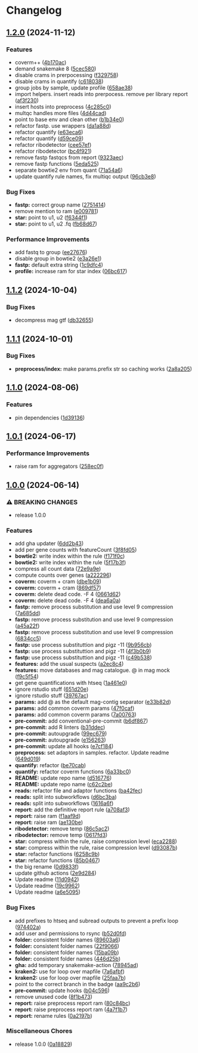 # Changelog

## [1.2.0](https://github.com/3d-omics/mt_quant/compare/v1.1.2...v1.2.0) (2024-11-12)


### Features

* coverm++ ([4b170ac](https://github.com/3d-omics/mt_quant/commit/4b170ac9d0053b08a2effae8666fde34cd78f7c1))
* demand snakemake 8 ([5cec580](https://github.com/3d-omics/mt_quant/commit/5cec58083427c5154cd995b8f0a0254d6d885238))
* disable crams in prerpocessing ([f329758](https://github.com/3d-omics/mt_quant/commit/f329758bd7520a1d1be4e2d9fbd6d1a168684256))
* disable crams in quantify ([c618038](https://github.com/3d-omics/mt_quant/commit/c61803828b8730bbdc8c4037293cfe104491f1bb))
* group jobs by sample, update profile ([658ae38](https://github.com/3d-omics/mt_quant/commit/658ae386e3a9859f650d8cc590419018e8eeea75))
* import helpers. insert reads into prerpocess. remove per library report ([af3f230](https://github.com/3d-omics/mt_quant/commit/af3f230292480d39c56b9250e60722686b6a9a9a))
* insert hosts into preprocess ([4c285c0](https://github.com/3d-omics/mt_quant/commit/4c285c0d51aa621273adb67d9c5a790511a9c6e2))
* multqc handles more files ([4d44cad](https://github.com/3d-omics/mt_quant/commit/4d44cad32c5260c2b055a10f575bbe99e8c45216))
* point to base env and clean other ([b1b34e0](https://github.com/3d-omics/mt_quant/commit/b1b34e07b33f9d414687428f94d17e6c2b9ccb50))
* refactor fastp. use wrappers ([da1a88d](https://github.com/3d-omics/mt_quant/commit/da1a88d286fb01ad024e802fbc8468eb367d442f))
* refactor quantify ([e63eca6](https://github.com/3d-omics/mt_quant/commit/e63eca681e4017f41b729bd615371e350479b1e8))
* refactor quantify ([d59ce09](https://github.com/3d-omics/mt_quant/commit/d59ce099c04918e617ab238f78d64a9730d54b3d))
* refactor ribodetector ([cee57ef](https://github.com/3d-omics/mt_quant/commit/cee57ef4f58868b568384cd736166091addb4605))
* refactor ribodetector ([bc4f921](https://github.com/3d-omics/mt_quant/commit/bc4f921f6f9333e3fa742a00136ad50432615dd8))
* remove fastp fastqcs from report ([9323aec](https://github.com/3d-omics/mt_quant/commit/9323aeca487543bcc2cd30f5700533a4fb3238a5))
* remove fastp functions ([5eda525](https://github.com/3d-omics/mt_quant/commit/5eda52533d23fe86beee81f0c58ea25aa70e7f42))
* separate bowtie2 env from quant ([71a54a6](https://github.com/3d-omics/mt_quant/commit/71a54a634636a2e72fea9759b5914d3b5c07e2e4))
* update quantify rule names, fix multiqc output ([96cb3e8](https://github.com/3d-omics/mt_quant/commit/96cb3e8436d9bacf88751e2cd5839787c7a7c6fc))


### Bug Fixes

* **fastp:** correct group name ([2751414](https://github.com/3d-omics/mt_quant/commit/2751414963620108d653dfddde90bd8461192346))
* remove mention to ram ([e009781](https://github.com/3d-omics/mt_quant/commit/e009781995dc198d4e910f86fcf13035cf406f0d))
* **star:** point to u1, u2 ([f6344f1](https://github.com/3d-omics/mt_quant/commit/f6344f13b8bd4e807fa340d72d50ae2ec2f9343b))
* **star:** point to u1, u2 .fq ([fb68d67](https://github.com/3d-omics/mt_quant/commit/fb68d676317fcd2056f95958cd5ef1fc1006d4c5))


### Performance Improvements

* add fastq to group ([ee27676](https://github.com/3d-omics/mt_quant/commit/ee27676af4c3d44f385eb37e1064f9aa12e684e6))
* disable group in bowtie2 ([e3a26e1](https://github.com/3d-omics/mt_quant/commit/e3a26e1cbb911b0921f015cd775284399e2d6e3e))
* **fastp:** default extra string ([1c9dfc4](https://github.com/3d-omics/mt_quant/commit/1c9dfc417a04b806c023c8f33664da457840be99))
* **profile:** increase ram for star index ([06bc617](https://github.com/3d-omics/mt_quant/commit/06bc617046a5c868ac8127649c7f0c8eff9cd176))

## [1.1.2](https://github.com/3d-omics/mt_quant/compare/v1.1.1...v1.1.2) (2024-10-04)


### Bug Fixes

* decompress mag gtf ([db32655](https://github.com/3d-omics/mt_quant/commit/db326551766029df7006b34f6637a85f4e3e868e))

## [1.1.1](https://github.com/3d-omics/mt_quant/compare/v1.1.0...v1.1.1) (2024-10-01)


### Bug Fixes

* **preprocess/index:** make params.prefix str so caching works ([2a8a205](https://github.com/3d-omics/mt_quant/commit/2a8a205bb9f506c0716ab954bee1e90db7e3056d))

## [1.1.0](https://github.com/3d-omics/mt_quant/compare/v1.0.1...v1.1.0) (2024-08-06)


### Features

* pin dependencies ([1d39136](https://github.com/3d-omics/mt_quant/commit/1d3913637838651520d2a5f7c69820ea1e017b10))

## [1.0.1](https://github.com/3d-omics/mt_quant/compare/v1.0.0...v1.0.1) (2024-06-17)


### Performance Improvements

* raise ram for aggregators ([258ec0f](https://github.com/3d-omics/mt_quant/commit/258ec0f5e3066ffa680247cf6766239f5c3e4116))

## [1.0.0](https://github.com/3d-omics/mt_quant/compare/0.0.1...v1.0.0) (2024-06-14)


### ⚠ BREAKING CHANGES

* release 1.0.0

### Features

* add gha updater ([6dd2b43](https://github.com/3d-omics/mt_quant/commit/6dd2b43bb7d3ed4bd4f3c8942bf8a1f1abc12c90))
* add per gene counts with featureCount ([3f8fd05](https://github.com/3d-omics/mt_quant/commit/3f8fd05688d09444ba8ec70d9a28739df4b7c1e2))
* **bowtie2:** write index within the rule ([f171f0c](https://github.com/3d-omics/mt_quant/commit/f171f0cfca075181830cc1d87de92e966ac85dd3))
* **bowtie2:** write index within the rule ([5f17b3f](https://github.com/3d-omics/mt_quant/commit/5f17b3f3ee87f20b56b7c88fb07e76fea4357f9b))
* compress all count data ([72e9a9e](https://github.com/3d-omics/mt_quant/commit/72e9a9e9c4579c9739fcad053962e3587012343d))
* compute counts over genes ([a222296](https://github.com/3d-omics/mt_quant/commit/a2222960e94e70a3e699e3e3f9de6a24163f1da2))
* **coverm:** coverm + cram ([dbe1b09](https://github.com/3d-omics/mt_quant/commit/dbe1b09b9f013bcc915bf41799b5e695faee5535))
* **coverm:** coverm + cram ([869df57](https://github.com/3d-omics/mt_quant/commit/869df5702d65fc699c8a4f7b5fdd9cab3f28907d))
* **coverm:** delete dead code. -F 4 ([0661d62](https://github.com/3d-omics/mt_quant/commit/0661d62ca53ea777f63668b00061f5215214f776))
* **coverm:** delete dead code. -F 4 ([dea6a0a](https://github.com/3d-omics/mt_quant/commit/dea6a0a98869d59f7135c5061b946ef292b755be))
* **fastp:** remove process substitution and use level 9 compression ([7a685dd](https://github.com/3d-omics/mt_quant/commit/7a685ddb0e79a52f2f852c109de832e4ca3b007a))
* **fastp:** remove process substitution and use level 9 compression ([a45a22f](https://github.com/3d-omics/mt_quant/commit/a45a22f5ca29fac1fb19203f097a1718f86bc0ab))
* **fastp:** remove process substitution and use level 9 compression ([6834cc5](https://github.com/3d-omics/mt_quant/commit/6834cc5c2797e27af0aa62244933f6b5cd564da7))
* **fastp:** use process substituttion and pigz -11 ([9b956cb](https://github.com/3d-omics/mt_quant/commit/9b956cbbc0fe7964c24d2c068513eba1ed48dccc))
* **fastp:** use process substituttion and pigz -11 ([4f3b0b9](https://github.com/3d-omics/mt_quant/commit/4f3b0b98f43eb8f81140ad9dad73eb127674531f))
* **fastp:** use process substituttion and pigz -11 ([c49b538](https://github.com/3d-omics/mt_quant/commit/c49b5384099557ee6d989f20ee3422cd66b3c34b))
* **features:** add the usual suspects ([a2ec8c4](https://github.com/3d-omics/mt_quant/commit/a2ec8c4b6b2a21c1bee50006423c4f38da300ec9))
* **features:** move databases and mag catalogue. @ in mag mock ([f9c5f54](https://github.com/3d-omics/mt_quant/commit/f9c5f549a8c34ed35de28db30de68ac8fd45eea1))
* get gene quantifications with htseq ([1a461e0](https://github.com/3d-omics/mt_quant/commit/1a461e0879f42ee95bb086f08c4f33554a80e29d))
* ignore rstudio stuff ([651d20e](https://github.com/3d-omics/mt_quant/commit/651d20edf85eb4ddfa3f83a84f90989558aa1a52))
* ignore rstudio stuff ([39767ac](https://github.com/3d-omics/mt_quant/commit/39767ac343d11158083f946f0353618ea14349d6))
* **params:** add @ as the default mag-contig separator ([e33b82d](https://github.com/3d-omics/mt_quant/commit/e33b82dd02fb62170fc202ec1721e9762209cb35))
* **params:** add common coverm params ([47f0caf](https://github.com/3d-omics/mt_quant/commit/47f0cafd143982239d511d35f9bbcd4f9e41e316))
* **params:** add common coverm params ([7a00763](https://github.com/3d-omics/mt_quant/commit/7a007635e6897a4f15d88215fa48426cc8bde8a0))
* **pre-commit:** add conventional-pre-commit ([b6df867](https://github.com/3d-omics/mt_quant/commit/b6df8674d963a2ba7d1fe0583828194df1624ecb))
* **pre-commit:** add R linters ([b31ddec](https://github.com/3d-omics/mt_quant/commit/b31ddecda5e91fc55900cbcbe8b41ef2b98a9e3b))
* **pre-commit:** autoupgrade ([99ec679](https://github.com/3d-omics/mt_quant/commit/99ec679e711dc425bf487f14e4c79868ce31d72a))
* **pre-commit:** autoupgrade ([e156263](https://github.com/3d-omics/mt_quant/commit/e156263a69667677f4760bf018590d05728762ce))
* **pre-commit:** update all hooks ([e7cf184](https://github.com/3d-omics/mt_quant/commit/e7cf18403a6306b994d32b35ddf61344ad3583e1))
* **preprocess:** set adaptors in samples. refactor. Update readme ([649d019](https://github.com/3d-omics/mt_quant/commit/649d019b6e6f6ce8e7bfb789767a43c213876969))
* **quantify:** refactor ([be70cab](https://github.com/3d-omics/mt_quant/commit/be70cabfb377b6b8237ead3d4726ae74d1ad3172))
* **quantify:** refactor coverm functions ([6a33bc0](https://github.com/3d-omics/mt_quant/commit/6a33bc069070d80a994bda0076ec107bbe41c7c7))
* **README:** update repo name ([d516776](https://github.com/3d-omics/mt_quant/commit/d516776f75ac68061385800ffbc22120942eab08))
* **README:** update repo name ([c62c2be](https://github.com/3d-omics/mt_quant/commit/c62c2bead2af9c64f7388df5add11fc581db2ab6))
* **reads:** refactor file and adaptor functions ([ba42fec](https://github.com/3d-omics/mt_quant/commit/ba42fec6e1849b4317129ab10ecfecde04cdbea2))
* **reads:** split into subworkflows ([d6bc3ba](https://github.com/3d-omics/mt_quant/commit/d6bc3ba79d5c5f68ea988b2eeed38041f4056ed8))
* **reads:** split into subworkflows ([1616a6f](https://github.com/3d-omics/mt_quant/commit/1616a6fee0eac01e1cdd3327aea7eefd5f9f738c))
* **report:** add the definitive report rule ([a708af3](https://github.com/3d-omics/mt_quant/commit/a708af34180038491648991011c8181eae133ea1))
* **report:** raise ram ([f1aaf9d](https://github.com/3d-omics/mt_quant/commit/f1aaf9dc882f918631335b0f6e08d21c24f83836))
* **report:** raise ram ([ae130be](https://github.com/3d-omics/mt_quant/commit/ae130bef10146a505e157829a44d52840fa09fae))
* **ribodetector:** remove temp ([86c5ac2](https://github.com/3d-omics/mt_quant/commit/86c5ac2a432bd31fdc04f44af833b6de9ff762b9))
* **ribodetector:** remove temp ([0617fd3](https://github.com/3d-omics/mt_quant/commit/0617fd3b0d217a7a4a4937abf3929ee2482f8b41))
* **star:** compress within the rule, raise compression level ([eca2288](https://github.com/3d-omics/mt_quant/commit/eca2288bf7c5d7b85b2a7c3ac4fed052d3bb661a))
* **star:** compress within the rule, raise compression level ([d93087b](https://github.com/3d-omics/mt_quant/commit/d93087b4743aee0075380f58f3fe77e870ad33b8))
* **star:** refactor functions ([6258c9b](https://github.com/3d-omics/mt_quant/commit/6258c9bc70b8f69db39e539c4951d5585d656414))
* **star:** refactor functions ([85b0467](https://github.com/3d-omics/mt_quant/commit/85b0467e5560ed1c72e46b149866c6285d3475a2))
* the big rename ([0d9833f](https://github.com/3d-omics/mt_quant/commit/0d9833fe902111347c15a5afe802426511a09fb0))
* update github actions ([2e9d284](https://github.com/3d-omics/mt_quant/commit/2e9d284670ef676e177879990a4da0b568331deb))
* Update readme ([11d0942](https://github.com/3d-omics/mt_quant/commit/11d0942d89b37f5dc074fa37f8bcc2c2f7b9a29a))
* Update readme ([19c9962](https://github.com/3d-omics/mt_quant/commit/19c9962954ac761f07e70195353abd23893b8ddd))
* Update readme ([a6e5095](https://github.com/3d-omics/mt_quant/commit/a6e5095edb1fc0bdddf980097b7c64e5ba3bcfb1))


### Bug Fixes

* add prefixes to htseq and subread outputs to prevent a prefix loop ([974402a](https://github.com/3d-omics/mt_quant/commit/974402af461a49b32e796725ecc51129874caa8b))
* add user and permissions to rsync ([b52d0fd](https://github.com/3d-omics/mt_quant/commit/b52d0fd3a81ee0adb3d17830879e6b0cf5f2cf18))
* **folder:** consistent folder names ([89603a6](https://github.com/3d-omics/mt_quant/commit/89603a66b069a4a78d24cee29d251698153ff33a))
* **folder:** consistent folder names ([22f9066](https://github.com/3d-omics/mt_quant/commit/22f906638e00b7709d38ce9721f0e94faee23569))
* **folder:** consistent folder names ([15ba09b](https://github.com/3d-omics/mt_quant/commit/15ba09b84c9261807c1470123660efeda75889f8))
* **folder:** consistent folder names ([446d25b](https://github.com/3d-omics/mt_quant/commit/446d25bf6a1a97e9bf227285e05b42f6cddd16cc))
* **gha:** add temporary snakemake-action ([78945ad](https://github.com/3d-omics/mt_quant/commit/78945add1fe942dde7918529a1f8f7396a282c13))
* **kraken2:** use for loop over mapfile ([7a6afbf](https://github.com/3d-omics/mt_quant/commit/7a6afbfcada8a51542bc48189b206d868261e02b))
* **kraken2:** use for loop over mapfile ([25faa7b](https://github.com/3d-omics/mt_quant/commit/25faa7bbb4fa8f1f3354f1734c280f152a5ac81e))
* point to the correct branch in the badge ([aa9c2b6](https://github.com/3d-omics/mt_quant/commit/aa9c2b6bbb3bd67f2da2d7e380367cd6eff82934))
* **pre-commit:** update hooks ([b04c596](https://github.com/3d-omics/mt_quant/commit/b04c596b9a81aa46656ec165b0e133278d05e4c5))
* remove unused code ([8f1b473](https://github.com/3d-omics/mt_quant/commit/8f1b4734df885ed1f4a53a08eab8edced510181d))
* **report:** raise preprocess report ram ([80c84bc](https://github.com/3d-omics/mt_quant/commit/80c84bcd31235b7181c633e03933a67f04811f7c))
* **report:** raise preprocess report ram ([4a7f1b7](https://github.com/3d-omics/mt_quant/commit/4a7f1b73500aa95718df6832d8a9f992a385dd26))
* **report:** rename rules ([0a2197b](https://github.com/3d-omics/mt_quant/commit/0a2197bcfa49d2b45ee41f9c4df1d504c03cbbf5))


### Miscellaneous Chores

* release 1.0.0 ([0a18829](https://github.com/3d-omics/mt_quant/commit/0a1882919a09db7cdfb57f5d014bb15ab5c8dba3))
